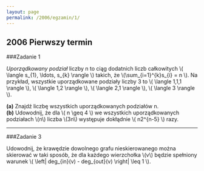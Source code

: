 ```yaml
---
layout: page
permalink: /2006/egzamin/1/
---
```


## 2006 Pierwszy termin

###Zadanie 1

*Uporządkowany podział* liczby n to ciąg dodatnich liczb całkowitych \\( \langle s\_{1}, \ldots, s\_{k} \rangle \\) takich, że \\(\sum_{i=1}^{k}s\_{i} = n \\). Na przykład, wszystkie
uporządkowane podziały liczby 3 to \\( \langle 1,1,1 \rangle \\), \\( \langle 1,2 \rangle \\),
\\( \langle 2,1 \rangle \\), \\( \langle 3 \rangle \\).

**(a)** Znajdź liczbę wszystkich uporządkowanych podziałów n.<br/>
**(b)** Udowodnij, że dla \\( n \geq 4 \\) we wszystkich uporządkowanych podziałach \\(n\\) liczba \\(3n\\)
występuje dokłądnie \\( n2^{n-5} \\) razy.

---

###Zadanie 3

Udowodnij, że krawędzie dowolnego grafu nieskierowanego można skierować w taki sposób,
że dla każdego wierzchołka \\(v\\) będzie spełniony warunek \\( \left| deg\_{in}(v) - deg\_{out}(v) \right|  \leq 1 \\).
